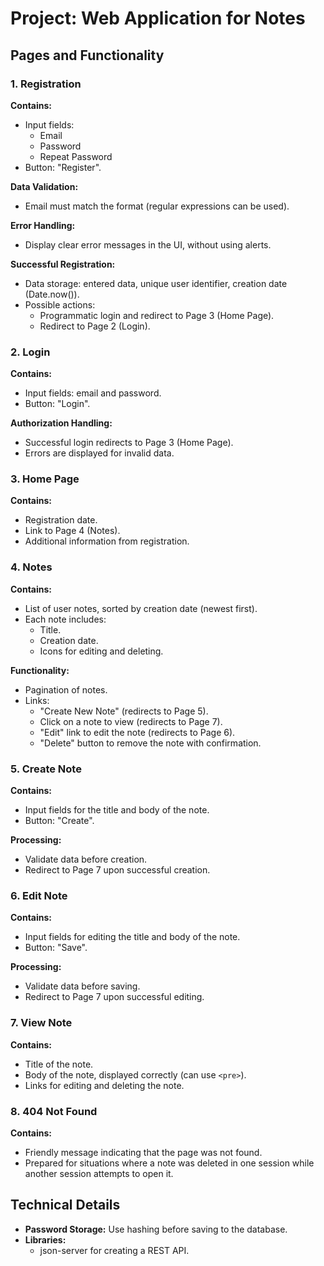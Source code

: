 # Project: Web Application for Notes

## Pages and Functionality

### 1. Registration

**Contains:**
- Input fields:
  - Email
  - Password
  - Repeat Password
- Button: "Register".

**Data Validation:**
- Email must match the format (regular expressions can be used).

**Error Handling:**
- Display clear error messages in the UI, without using alerts.

**Successful Registration:**
- Data storage: entered data, unique user identifier, creation date (Date.now()).
- Possible actions:
  - Programmatic login and redirect to Page 3 (Home Page).
  - Redirect to Page 2 (Login).

### 2. Login

**Contains:**
- Input fields: email and password.
- Button: "Login".

**Authorization Handling:**
- Successful login redirects to Page 3 (Home Page).
- Errors are displayed for invalid data.

### 3. Home Page

**Contains:**
- Registration date.
- Link to Page 4 (Notes).
- Additional information from registration.

### 4. Notes

**Contains:**
- List of user notes, sorted by creation date (newest first).
- Each note includes:
  - Title.
  - Creation date.
  - Icons for editing and deleting.

**Functionality:**
- Pagination of notes.
- Links:
  - "Create New Note" (redirects to Page 5).
  - Click on a note to view (redirects to Page 7).
  - "Edit" link to edit the note (redirects to Page 6).
  - "Delete" button to remove the note with confirmation.

### 5. Create Note

**Contains:**
- Input fields for the title and body of the note.
- Button: "Create".

**Processing:**
- Validate data before creation.
- Redirect to Page 7 upon successful creation.

### 6. Edit Note

**Contains:**
- Input fields for editing the title and body of the note.
- Button: "Save".

**Processing:**
- Validate data before saving.
- Redirect to Page 7 upon successful editing.

### 7. View Note

**Contains:**
- Title of the note.
- Body of the note, displayed correctly (can use `<pre>`).
- Links for editing and deleting the note.

### 8. 404 Not Found

**Contains:**
- Friendly message indicating that the page was not found.
- Prepared for situations where a note was deleted in one session while another session attempts to open it.

## Technical Details

- **Password Storage:** Use hashing before saving to the database.
- **Libraries:**
  - json-server for creating a REST API.
